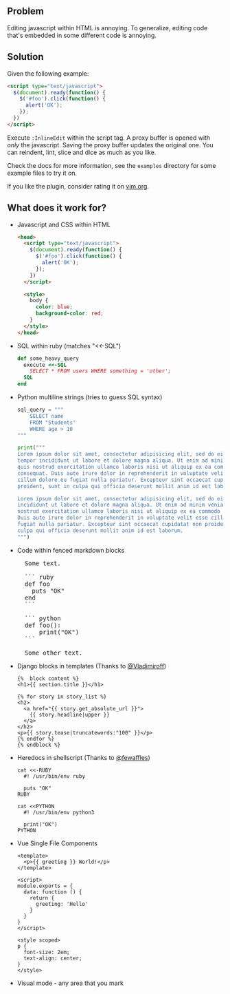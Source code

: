 ## Problem

Editing javascript within HTML is annoying. To generalize, editing code that's
embedded in some different code is annoying.

## Solution

Given the following example:

``` html
<script type="text/javascript">
  $(document).ready(function() {
    $('#foo').click(function() {
      alert('OK');
    });
  })
</script>
```

Execute `:InlineEdit` within the script tag. A proxy buffer is opened with
*only* the javascript. Saving the proxy buffer updates the original one. You
can reindent, lint, slice and dice as much as you like.

Check the docs for more information, see the `examples` directory for some
example files to try it on.

If you like the plugin, consider rating it on [vim.org](http://www.vim.org/scripts/script.php?script_id=3829).

## What does it work for?

- Javascript and CSS within HTML

  ``` html
  <head>
    <script type="text/javascript">
      $(document).ready(function() {
        $('#foo').click(function() {
          alert('OK');
        });
      })
    </script>

    <style>
      body {
        color: blue;
        background-color: red;
      }
    </style>
  </head>
  ```

- SQL within ruby (matches "<<-SQL")

  ``` ruby
  def some_heavy_query
    execute <<-SQL
      SELECT * FROM users WHERE something = 'other';
    SQL
  end
  ```

- Python multiline strings (tries to guess SQL syntax)

  ``` python
  sql_query = """
      SELECT name
      FROM "Students"
      WHERE age > 10
  """

  print("""
  Lorem ipsum dolor sit amet, consectetur adipisicing elit, sed do eiusmod
  tempor incididunt ut labore et dolore magna aliqua. Ut enim ad minim veniam,
  quis nostrud exercitation ullamco laboris nisi ut aliquip ex ea commodo
  consequat. Duis aute irure dolor in reprehenderit in voluptate velit esse
  cillum dolore eu fugiat nulla pariatur. Excepteur sint occaecat cupidatat non
  proident, sunt in culpa qui officia deserunt mollit anim id est laborum.

  Lorem ipsum dolor sit amet, consectetur adipisicing elit, sed do eiusmod tempor
  incididunt ut labore et dolore magna aliqua. Ut enim ad minim veniam, quis
  nostrud exercitation ullamco laboris nisi ut aliquip ex ea commodo consequat.
  Duis aute irure dolor in reprehenderit in voluptate velit esse cillum dolore eu
  fugiat nulla pariatur. Excepteur sint occaecat cupidatat non proident, sunt in
  culpa qui officia deserunt mollit anim id est laborum.
  """)
  ```

- Code within fenced markdown blocks

  <pre>
    Some text.

    ``` ruby
    def foo
      puts "OK"
    end
    ```

    ``` python
    def foo():
        print("OK")
    ```

    Some other text.
  </pre>

- Django blocks in templates (Thanks to [@Vladimiroff](https://github.com/Vladimiroff))

  ``` htmldjango
  {%  block content %}
  <h1>{{ section.title }}</h1>

  {% for story in story_list %}
  <h2>
    <a href="{{ story.get_absolute_url }}">
      {{ story.headline|upper }}
    </a>
  </h2>
  <p>{{ story.tease|truncatewords:"100" }}</p>
  {% endfor %}
  {% endblock %}
  ```

- Heredocs in shellscript (Thanks to [@fewaffles](https://github.com/fewaffles))

  ```
  cat <<-RUBY
    #! /usr/bin/env ruby

    puts "OK"
  RUBY

  cat <<PYTHON
    #! /usr/bin/env python3

    print("OK")
  PYTHON
  ```

- Vue Single File Components

  ```vue
  <template>
    <p>{{ greeting }} World!</p>
  </template>

  <script>
  module.exports = {
    data: function () {
      return {
        greeting: 'Hello'
      }
    }
  }
  </script>

  <style scoped>
  p {
    font-size: 2em;
    text-align: center;
  }
  </style>
  ```

- Visual mode - any area that you mark
